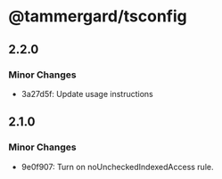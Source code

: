 # @tammergard/tsconfig

## 2.2.0

### Minor Changes

- 3a27d5f: Update usage instructions

## 2.1.0

### Minor Changes

- 9e0f907: Turn on noUncheckedIndexedAccess rule.
